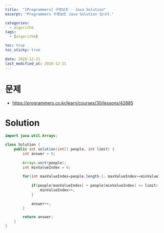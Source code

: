 ```yaml
---
title:  "[Programmers] 구명보트 - Java Solution"
excerpt: "Programmers 구명보트 Java Solution 입니다."

categories:
  - algorithm
tags:
  - [algorithm]

toc: true
toc_sticky: true
 
date: 2020-12-21
last_modified_at: 2020-12-21
---
```

# 문제
- https://programmers.co.kr/learn/courses/30/lessons/42885

# Solution

``` java
import java.util.Arrays;

class Solution {
    public int solution(int[] people, int limit) {
        int answer = 0;
        
        Arrays.sort(people);
        int minValueIndex = 0;
        
        for(int maxValueIndex=people.length-1; maxValueIndex>=minValueIndex; maxValueIndex--) {
            
            if(people[maxValueIndex] + people[minValueIndex] <= limit) {
                minValueIndex++;
            }
            
            answer++;
        }

        return answer;
    }
}
```